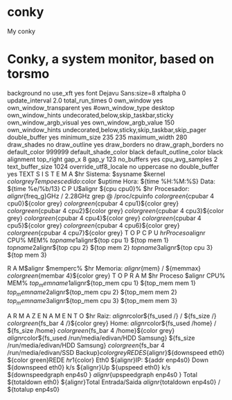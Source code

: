 # conky
My conky

# Conky, a system monitor, based on torsmo
background no
use_xft yes
font Dejavu Sans:size=8
xftalpha 0
update_interval 2.0
total_run_times 0
own_window yes
own_window_transparent yes
#own_window_type desktop
own_window_hints undecorated,below,skip_taskbar,sticky
own_window_argb_visual yes
own_window_argb_value 150
own_window_hints undecorated,below,sticky,skip_taskbar,skip_pager
double_buffer yes
minimum_size 235 235
maximum_width 280
draw_shades no
draw_outline yes
draw_borders no
draw_graph_borders no
default_color 999999
default_shade_color black
default_outline_color black
alignment top_right
gap_x 8
gap_y 123
no_buffers yes
cpu_avg_samples 2
text_buffer_size 1024
override_utf8_locale no
uppercase no
double_buffer yes
TEXT
S I S T E M A
$hr
Sistema: $sysname $kernel
${color grey}Tempo escedido:$color $uptime
Hora: ${time %H:%M:%S} Data: ${time %e/%b/13}
C P U$alignr ${cpu cpu0}%
$hr
Procesador: ${alignr}${freq_g}GHz / 2.28GHz
grep @ /proc/cpuinfo
${color green}${cpubar 4 cpu0}${color grey}
${color green}${cpubar 4 cpu1}${color grey}
${color green}${cpubar 4 cpu2}${color grey}
${color green}${cpubar 4 cpu3}${color grey}
${color green}${cpubar 4 cpu4}${color grey}
${color green}${cpubar 4 cpu5}${color grey}
${color green}${cpubar 4 cpu6}${color grey}
${color green}${cpubar 4 cpu7}${color grey}
T O P C P U
$hr
Proceso$alignr CPU% MEM%
${top name 1}$alignr${top cpu 1} ${top mem 1}
${top name 2}$alignr${top cpu 2} ${top mem 2}
${top name 3}$alignr${top cpu 3} ${top mem 3}

R A M$alignr $memperc%
$hr
Memoria: ${alignr}${mem} / ${memmax}
${color green}${membar 4}${color grey}
T O P R A M
$hr
Proceso $alignr CPU% MEM%
${top_mem name 1}$alignr${top_mem cpu 1} ${top_mem mem 1}
${top_mem name 2}$alignr${top_mem cpu 2} ${top_mem mem 2}
${top_mem name 3}$alignr${top_mem cpu 3} ${top_mem mem 3}

A R M A Z E N A M E N T O
$hr
Raiz: ${alignr}$color${fs_used /} / ${fs_size /}
${color green}${fs_bar 4 /}${color grey}
Home: ${alignr}$color${fs_used /home} / ${fs_size /home}
${color green}${fs_bar 4 /home}${color grey}
${alignr}$color${fs_used /run/media/edivan/HDD Samsung} 
${fs_size /run/media/edivan/HDD Samsung}
${color green}${fs_bar 4 /run/media/edivan/SSD Backup}${color grey}
R E D E S${alignr}${downspeed eth0}
${color green}REDE ${hr 1}${color}
Eth0 ${alignr}IP: ${addr enp4s0}
Down ${downspeed eth0} k/s ${alignr}Up ${upspeed eth0} k/s
${downspeedgraph enp4s0 } ${alignr}${upspeedgraph enp4s0 }
Total ${totaldown eth0} ${alignr}Total
Entrada/Saida ${alignr}${totaldown enp4s0} / ${totalup enp4s0}
